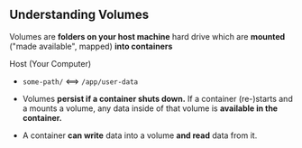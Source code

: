 ## Understanding Volumes

Volumes are **folders on your host machine** hard drive which are **mounted** ("made available", mapped) **into containers**

Host (Your Computer)

- `some-path/` <==> `/app/user-data`

- Volumes **persist if a container shuts down.** If a container (re-)starts and a mounts a volume, any data inside of that volume is **available in the container.**
- A container **can write** data into a volume **and read** data from it.
